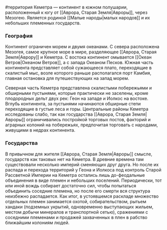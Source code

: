 #территория 
Кеметра — континент в южном полушарии, расположенный к югу от [[Аврора, Старая Земля|Авроры]], через Мезогею. Является родиной [[Малые народы|малых народов]] и их небольших племенных государств. 

### География
Континент ограничен морем и двумя океанами. С севера расположена Мезогея, самое крупное море в мире, разделяющее [[Аврора, Старая Земля|Аврору]] и Кеметра. С востока континент омывается [[Океан Ветров|Океаном Ветров]], а с запада Океаном Песков. Южная часть континента представляет собой сужающееся плато, переходящие в скалистый мыс, возле которого раньше располагался порт Камбия, главная остановка для путешествующих на запад морем.

Северная часть Кеметра представлена скалистыми побережьями и обширными пустынями, которые практически не заселены, кроме плодородных дельт двух рек: Геон на западе и Иолкос на востоке. Вглубь континента, за пустынями начинаются обширные степи переходящие в густые леса и горы. Центральные районы Кеметра исследованы слабо, так как государства [[Аврора, Старая Земля|Авроры]] ограничивались постройкой торговых постов, факторий и аграрных колоний на побережьях, предпочитая торговать с народами, живущими в недрах континента.

### Государства
В привычном для жителя [[Аврора, Старая Земля|Авроры]] смысле, государств как таковых нет на Кеметра. В древние времена там существовали несколько империй сменяющих друг друга. Но после их распада и перехода территорий у Геона и Иолкоса под контроль Старой Рассветной Империи на Кеметра остались лишь до-феодальные объединения в виде племен и небольших поселений. Периодически, тот или иной вождь собирает достаточно сил, чтобы попытаться объединить соседние племена, но после его смерти вся структура неизбежно распадается. Как итог, в устоявшемся раскладе множество отдельных племен занимается охотой, собирательством, рытьем хандаки (подземных укрытий, одновременно выступающих жильем, местом добычи минералов и транспортной сетью), сражениями с соседними племенами и продажей захваченных в плен в рабство ближайшим колониям людей.